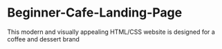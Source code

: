 # Beginner-Cafe-Landing-Page
This modern and visually appealing HTML/CSS website is designed for a coffee and dessert brand
